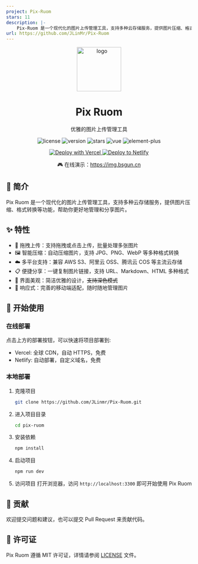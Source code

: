 ```yaml
---
project: Pix-Ruom
stars: 11
description: |-
    Pix-Ruom 是一个现代化的图片上传管理工具，支持多种云存储服务，提供图片压缩、格式转换等功能，帮助你更好地管理和分享图片。
url: https://github.com/JLinMr/Pix-Ruom
---
```


<div align="center">
  <img src="/public/favicon.svg" alt="logo" width="120"/>
  <h1>Pix Ruom</h1>
  <p>优雅的图片上传管理工具</p>
  <p>
    <img src="https://img.shields.io/github/license/JLinmr/Pix-Ruom" alt="license" />
    <img src="https://img.shields.io/github/package-json/v/JLinmr/Pix-Ruom" alt="version" />
    <img src="https://img.shields.io/github/stars/JLinmr/Pix-Ruom?style=social" alt="stars" />
    <img src="https://img.shields.io/badge/Vue.js-3.5-4FC08D?logo=vue.js" alt="vue" />
    <img src="https://img.shields.io/badge/Element%20Plus-2.8-409EFF?logo=element" alt="element-plus" />
  </p>
  <p>
    <a href="https://vercel.com/new/clone?repository-url=https://github.com/JLinmr/Pix-Ruom">
      <img src="https://vercel.com/button" alt="Deploy with Vercel" />
    </a>
    <a href="https://app.netlify.com/start/deploy?repository=https://github.com/JLinmr/Pix-Ruom">
      <img src="https://www.netlify.com/img/deploy/button.svg" alt="Deploy to Netlify" />
    </a>
  </p>
  <p>
    🎮 在线演示：<a href="https://img.bsgun.cn" target="_blank">https://img.bsgun.cn</a>
  </p>
</div>

## 📖 简介

Pix Ruom 是一个现代化的图片上传管理工具，支持多种云存储服务，提供图片压缩、格式转换等功能，帮助你更好地管理和分享图片。

## ✨ 特性

- 🎯 拖拽上传：支持拖拽或点击上传，批量处理多张图片
- 🖼 智能压缩：自动压缩图片，支持 JPG、PNG、WebP 等多种格式转换
- ☁️ 多平台支持：兼容 AWS S3、阿里云 OSS、腾讯云 COS 等主流云存储
- 📋 便捷分享：一键复制图片链接，支持 URL、Markdown、HTML 多种格式
- 🎨 界面美观：简洁优雅的设计，~~支持深色模式~~
- 📱 响应式：完善的移动端适配，随时随地管理图片

## 🚀 开始使用

### 在线部署

点击上方的部署按钮，可以快速将项目部署到:

- Vercel: 全球 CDN，自动 HTTPS，免费
- Netlify: 自动部署，自定义域名，免费

### 本地部署

1. 克隆项目
   ```bash
   git clone https://github.com/JLinmr/Pix-Ruom.git
   ```

2. 进入项目目录
   ```bash
   cd pix-ruom
   ```

3. 安装依赖
   ```bash
   npm install
   ```

4. 启动项目
   ```bash
   npm run dev
   ```

5. 访问项目
   打开浏览器，访问 `http://localhost:3300` 即可开始使用 Pix Ruom

## 📝 贡献

欢迎提交问题和建议，也可以提交 Pull Request 来贡献代码。

## 📜 许可证

Pix Ruom 遵循 MIT 许可证，详情请参阅 [LICENSE](LICENSE) 文件。

